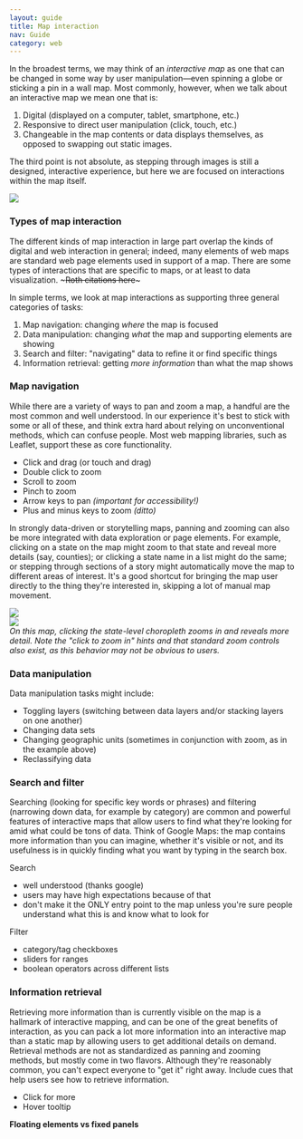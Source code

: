 ```yaml
---
layout: guide
title: Map interaction
nav: Guide
category: web
---
```


In the broadest terms, we may think of an _interactive map_ as one that can be changed in some way by user manipulation—even spinning a globe or sticking a pin in a wall map. Most commonly, however, when we talk about an interactive map we mean one that is:

1. Digital (displayed on a computer, tablet, smartphone, etc.)
2. Responsive to direct user manipulation (click, touch, etc.)
3. Changeable in the map contents or data displays themselves, as opposed to swapping out static images.

The third point is not absolute, as stepping through images is still a designed, interactive experience, but here we are focused on interactions within the map itself.

![]({{site.baseurl}}/media/guides/interaction_wntb.jpg)

### Types of map interaction

The different kinds of map interaction in large part overlap the kinds of digital and web interaction in general; indeed, many elements of web maps are standard web page elements used in support of a map. There are some types of interactions that are specific to maps, or at least to data visualization. ~~~Roth citations here~~~

In simple terms, we look at map interactions as supporting three general categories of tasks:

1. Map navigation: changing _where_ the map is focused
2. Data manipulation: changing _what_ the map and supporting elements are showing
3. Search and filter: "navigating" data to refine it or find specific things
4. Information retrieval: getting _more information_ than what the map shows

### Map navigation

While there are a variety of ways to pan and zoom a map, a handful are the most common and well understood. In our experience it's best to stick with some or all of these, and think extra hard about relying on unconventional methods, which can confuse people. Most web mapping libraries, such as Leaflet, support these as core functionality.

- Click and drag (or touch and drag)
- Double click to zoom
- Scroll to zoom
- Pinch to zoom
- Arrow keys to pan *(important for accessibility!)*
- Plus and minus keys to zoom *(ditto)*

In strongly data-driven or storytelling maps, panning and zooming can also be more integrated with data exploration or page elements. For example, clicking on a state on the map might zoom to that state and reveal more details (say, counties); or clicking a state name in a list might do the same; or stepping through sections of a story might automatically move the map to different areas of interest. It's a good shortcut for bringing the map user directly to the thing they're interested in, skipping a lot of manual map movement.

![]({{site.baseurl}}/media/guides/click_to_zoom1.jpg)  
![]({{site.baseurl}}/media/guides/click_to_zoom2.jpg)  
_On this map, clicking the state-level choropleth zooms in and reveals more detail. Note the "click to zoom in" hints and that standard zoom controls also exist, as this behavior may not be obvious to users._	

### Data manipulation

Data manipulation tasks might include:

- Toggling layers (switching between data layers and/or stacking layers on one another)
- Changing data sets
- Changing geographic units (sometimes in conjunction with zoom, as in the example above)
- Reclassifying data

### Search and filter

Searching (looking for specific key words or phrases) and filtering (narrowing down data, for example by category) are common and powerful features of interactive maps that allow users to find what they're looking for amid what could be tons of data. Think of Google Maps: the map contains more information than you can imagine, whether it's visible or not, and its usefulness is in quickly finding what you want by typing in the search box.

Search

- well understood (thanks google)
- users may have high expectations because of that
- don't make it the ONLY entry point to the map unless you're sure people understand what this is and know what to look for

Filter

- category/tag checkboxes
- sliders for ranges
- boolean operators across different lists

### Information retrieval

Retrieving more information than is currently visible on the map is a hallmark of interactive mapping, and can be one of the great benefits of interaction, as you can pack a lot more information into an interactive map than a static map by allowing users to get additional details on demand. Retrieval methods are not as standardized as panning and zooming methods, but mostly come in two flavors. Although they're reasonably common, you can't expect everyone to "get it" right away. Include cues that help users see how to retrieve information.

- Click for more
- Hover tooltip

**Floating elements vs fixed panels**